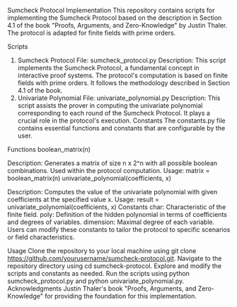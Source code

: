 Sumcheck Protocol Implementation
This repository contains scripts for implementing the Sumcheck Protocol based on the description in Section 4.1 of the book "Proofs, Arguments, and Zero-Knowledge" by Justin Thaler. The protocol is adapted for finite fields with prime orders.

Scripts
1. Sumcheck Protocol
File: sumcheck_protocol.py
Description: This script implements the Sumcheck Protocol, a fundamental concept in interactive proof systems. The protocol's computation is based on finite fields with prime orders. It follows the methodology described in Section 4.1 of the book.
2. Univariate Polynomial
File: univariate_polynomial.py
Description: This script assists the prover in computing the univariate polynomial corresponding to each round of the Sumcheck Protocol. It plays a crucial role in the protocol's execution.
Constants
The constants.py file contains essential functions and constants that are configurable by the user.

Functions
boolean_matrix(n)

Description: Generates a matrix of size n x 2^n with all possible boolean combinations. Used within the protocol computation.
Usage: matrix = boolean_matrix(n)
univariate_polynomial(coefficients, x)

Description: Computes the value of the univariate polynomial with given coefficients at the specified value x.
Usage: result = univariate_polynomial(coefficients, x)
Constants
char: Characteristic of the finite field.
poly: Definition of the hidden polynomial in terms of coefficients and degrees of variables.
dimension: Maximal degree of each variable.
Users can modify these constants to tailor the protocol to specific scenarios or field characteristics.

Usage
Clone the repository to your local machine using git clone https://github.com/yourusername/sumcheck-protocol.git.
Navigate to the repository directory using cd sumcheck-protocol.
Explore and modify the scripts and constants as needed.
Run the scripts using python sumcheck_protocol.py and python univariate_polynomial.py.
Acknowledgments
Justin Thaler's book "Proofs, Arguments, and Zero-Knowledge" for providing the foundation for this implementation.
